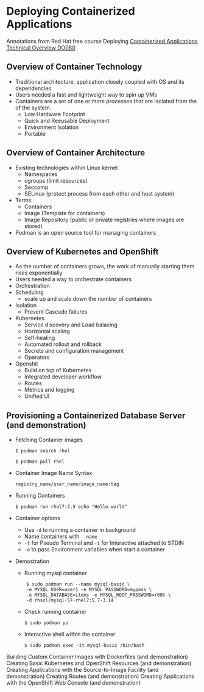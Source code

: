 # Deploying Containerized Applications

Annotations from Red Hat free course Deploying [Containerized Applications Technical Overview DO080](https://www.redhat.com/rhtapps/promo-do080)

## Overview of Container Technology

- Traditional architecture, application closely coupled with OS and its dependencies
- Users needed a fast and lightweight way to spin up VMs
- Containers are a set of one or more processes that are isolated from the of the system.
    - Low Hardware Footprint
    - Quick and Reeusable Deployment
    - Environment Isolation
    - Portable

## Overview of Container Architecture

- Existing technologies within Linux kernel
    - Namespaces
    - cgroups (limit resources)
    - Seccomp
    - SELinux (protect process from each other and host system)
- Terms
    - Containers
    - Image (Template for containers)
    - Image Repository (public or private registries where images are stored)
- Podman is an open source tool for managing containers

## Overview of Kubernetes and OpenShift

- As the number of containers grows, the work of manually starting them rises exponentially
- Users needed a way to orchestrate containers
- Orchestration
- Scheduling
    - scale up and scale down the number of containers
- Isolation
    - Prevent Cascade failures
- Kubernetes
    - Service discovery and Load balacing
    - Horizontal scaling
    - Self-healing
    - Automated rollout and rollback
    - Secrets and configuration management
    - Operators
- Openshit
    - Build on top of Kubernetes
    - Integrated developer workflow
    - Routes
    - Metrics and logging
    - Unified UI

## Provisioning a Containerized Database Server (and demonstration)

 - Fetching Container images
    
    ```$ podman search rhel```
    
    ```$ podman pull rhel```

- Container Image Name Syntax

    `registry_name/user_name/image_name:tag`

- Running Containers

    `$ podman run rhel7:7.5 echo "Hello world"`

- Container options
    - Use `-d` to running a container in background
    - Name containers with `--name`
    - `-t` for Pseudo Terminal and `-i` for Interactive attached to STDIN
    - `-e` to pass Environment variables when start a container

- Demostration
    - Running mysql container

    ```
        $ sudo podman run --name mysql-basic \
        -e MYSQL_USER=user1 -e MYSQL_PASSWORD=mypass \
        -e MYSQL_DATABASE=items -e MYSQL_ROOT_PASSWORD=r00t \
        -d rhscl/mysql-57-rhel7:5.7-3.14
    ```

    - Check running container

        `$ sudo podman ps`

    - Interactive shell within the container

        `$ sudo podman exec -it mysql-basic /bin/bash`


Building Custom Container Images with Dockerfiles (and demonstration)
Creating Basic Kubernetes and OpenShift Resources (and demonstration)
Creating Applications with the Source-to-Image Facility (and demonstration)
Creating Routes (and demonstration)
Creating Applications with the OpenShift Web Console (and demonstration)